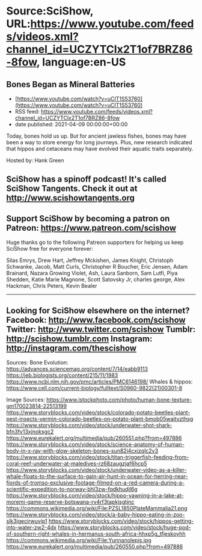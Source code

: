 # Source:SciShow, URL:https://www.youtube.com/feeds/videos.xml?channel_id=UCZYTClx2T1of7BRZ86-8fow, language:en-US

## Bones Began as Mineral Batteries
 - [https://www.youtube.com/watch?v=uCIT1S53760](https://www.youtube.com/watch?v=uCIT1S53760)
 - RSS feed: https://www.youtube.com/feeds/videos.xml?channel_id=UCZYTClx2T1of7BRZ86-8fow
 - date published: 2021-04-09 00:00:00+00:00

Today, bones hold us up. But for ancient jawless fishes, bones may have been a way to store energy for long journeys. Plus, new research indicated that hippos and cetaceans may have evolved their aquatic traits separately.

Hosted by: Hank Green

SciShow has a spinoff podcast! It's called SciShow Tangents. Check it out at http://www.scishowtangents.org
----------
Support SciShow by becoming a patron on Patreon: https://www.patreon.com/scishow
----------
Huge thanks go to the following Patreon supporters for helping us keep SciShow free for everyone forever:

Silas Emrys, Drew Hart, Jeffrey Mckishen, James Knight, Christoph Schwanke, Jacob, Matt Curls, Christopher R Boucher, Eric Jensen, Adam Brainard, Nazara Growing Violet, Ash, Laura Sanborn, Sam Lutfi, Piya Shedden, Katie Marie Magnone, Scott Satovsky Jr, charles george, Alex Hackman, Chris Peters, Kevin Bealer

----------
Looking for SciShow elsewhere on the internet?
Facebook: http://www.facebook.com/scishow
Twitter: http://www.twitter.com/scishow
Tumblr: http://scishow.tumblr.com
Instagram: http://instagram.com/thescishow
----------
Sources:
Bone Evolution:
https://advances.sciencemag.org/content/7/14/eabb9113
https://jeb.biologists.org/content/215/11/1983 
https://www.ncbi.nlm.nih.gov/pmc/articles/PMC6146198/ 
Whales & hippos:
https://www.cell.com/current-biology/fulltext/S0960-9822(21)00301-8

Image Sources:
https://www.istockphoto.com/photo/human-bone-texture-gm170023814-22513199
https://www.storyblocks.com/video/stock/colorado-potato-beetles-plant-pest-insects-vermin-colorado-beetles-on-potato-plant-bmob05waitvzthsg
https://www.storyblocks.com/video/stock/underwater-shot-shark-bfn3fv13xjnoksgc2
https://www.eurekalert.org/multimedia/pub/260551.php?from=497886
https://www.storyblocks.com/video/stock/science-anatomy-of-human-body-in-x-ray-with-glow-skeleton-bones-sun82j4cxizqlc2v3
https://www.storyblocks.com/video/stock/titan-triggerfish-feeding-from-coral-reef-underwater-at-maledives-rz68zaugzjaf6hcp5
https://www.storyblocks.com/video/stock/underwater-video-as-a-killer-whale-floats-to-the-surface-to-gain-air-hunt-in-ocean-for-herring-near-fjords-of-tromso-exclusive-footage-filmed-on-a-red-camera-during-a-scientific-expedition-to-norway-bhl3zw-fqdkhudjl6g
https://www.storyblocks.com/video/stock/hippo-yawning-in-a-lake-at-moremi-game-reserve-botswana-rv4rf3tapkjsgtjnc
https://commons.wikimedia.org/wiki/File:PZSL1850PlateMammalia21.png
https://www.storyblocks.com/video/stock/a-baby-hippo-eating-in-zoo-slk3jgecirwuvjp1
https://www.storyblocks.com/video/stock/hippos-getting-into-water-zw2-4dx
https://www.storyblocks.com/video/stock/huge-pod-of-southern-right-whales-in-hermanus-south-africa-hhxp5g_tfjeskoyhh
https://commons.wikimedia.org/wiki/File:Yunnanolepis.jpg
https://www.eurekalert.org/multimedia/pub/260550.php?from=497886

